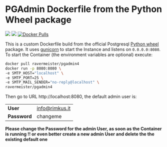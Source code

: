 # PGAdmin Dockerfile from the Python Wheel package
[![](https://images.microbadger.com/badges/version/ravermeister/pgadmin4.svg)](https://microbadger.com/images/ravermeister/pgadmin4 "Get your own version badge on microbadger.com") [![](https://images.microbadger.com/badges/image/ravermeister/pgadmin4.svg)](https://microbadger.com/images/ravermeister/pgadmin4 "Get your own image badge on microbadger.com") [![Docker Pulls](https://img.shields.io/docker/pulls/ravermeister/pgadmin4.svg)](https://hub.docker.com/r/ravermeister/pgadmin4/)

This is a custom Dockerfile build from the official Postgresql [Python wheel](https://www.pgadmin.org/download/pgadmin-4-python/) package.
It uses [gunicorn](https://gunicorn.org/) to start the Instance and listens on `0.0.0.0:8080`. To start the Container
(the environment variables are optional) execute:
```bash
docker pull ravermeister/pgadmin4
docker run -p 8080:8080 \
-e SMTP_HOST="localhost" \
-e SMTP_PORT=25 \
-e SMTP_MAIL_SENDER="no-reply@localhost" \
ravermeister/pgadmin4
```
Then go to URL http://localhost:8080, the default admin user is:

|   |   |
|---|---|
| __User__  | info@rimkus.it  |
| __Password__  | changeme  |

__Please change the Password for the admin User, as soon as the Container is running !! 
or even better create a new admin User and delete the the existing default one__
